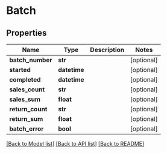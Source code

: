 # Batch

## Properties
Name | Type | Description | Notes
------------ | ------------- | ------------- | -------------
**batch_number** | **str** |  | [optional] 
**started** | **datetime** |  | [optional] 
**completed** | **datetime** |  | [optional] 
**sales_count** | **str** |  | [optional] 
**sales_sum** | **float** |  | [optional] 
**return_count** | **str** |  | [optional] 
**return_sum** | **float** |  | [optional] 
**batch_error** | **bool** |  | [optional] 

[[Back to Model list]](../README.md#documentation-for-models) [[Back to API list]](../README.md#documentation-for-api-endpoints) [[Back to README]](../README.md)

